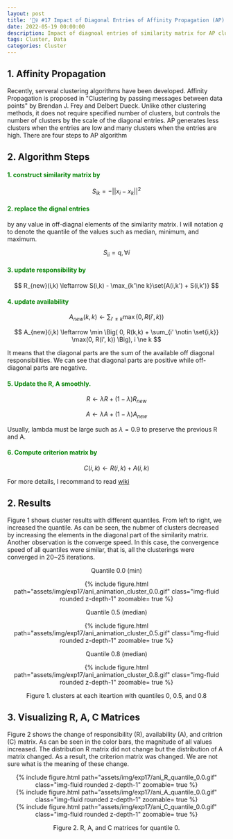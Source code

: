```yaml
---
layout: post
title: '🤼‍♀️ #17 Impact of Diagonal Entries of Affinity Propagation (AP) '
date: 2022-05-19 00:00:00 
description: Impact of diagnoal entries of similarity matrix for AP clustering is discussed. 
tags: Cluster, Data
categories: Cluster
---
```



## 1. Affinity Propagation


Recently, serveral clustering algorithms have been developed. Affinity Propagation is proposed in "Clustering by passing messages between data points" by Brendan J. Frey and Delbert Dueck. Unlike other clustering methods, it does not require specified number of clusters, but controls the number of clusters by the scale of the diagonal entries. AP generates less clusters when the entries are low and many clusters when the entries are high. There are four steps to AP algorithm 



## 2. Algorithm Steps

<h4 style="color:green"> 1. construct similarity matrix by  </h4>

$$
S_{ik} = - ||x_i - x_k||^2
$$

<h4 style="color:green">  2. replace the dignal entries  </h4>

by any value in off-diagnal elements of the similarity matrix. I will notation $q$ to denote the quantile of the values such as median, minimum, and maximum. 

$$
S_{ii} = q, \forall i
$$

<h4 style="color:green"> 3. update responsibility by    </h4>

$$
R_{new}(i,k) \leftarrow S(i,k) - \max_{k'\ne k}\set{A(i,k') + S(i,k')}
$$

<h4 style="color:green"> 4. update availability   </h4>

$$
A_{new}(k,k) \leftarrow \sum_{i' \ne k} \max(0, R(i',k))
$$

$$
A_{new}(i,k) \leftarrow \min \Big( 0, R(k,k) + \sum_{i' \notin \set{i,k}} \max(0, R(i', k)) \Big), i \ne k
$$


It means that the diagonal parts are the sum of the available off diagonal responsibilities.
We can see that diagonal parts are positive while off-diagonal parts are negative. 


<h4 style="color:green"> 5. Update the R, A smoothly. </h4>

$$
R \leftarrow \lambda R + (1-\lambda) R_{new}
$$

$$
A \leftarrow \lambda A + (1-\lambda) A_{new}
$$

Usually, lambda must be large such as $\lambda=0.9$ to preserve the previous R and A.

<h4 style="color:green"> 6. Compute criterion matrix by     </h4>

$$
C(i,k) \leftarrow R(i,k) + A(i,k)
$$


For more details, I recommand to read [wiki](https://en.wikipedia.org/wiki/Affinity_propagation)




## 2. Results 

Figure 1 shows cluster results with different quantiles. From left to right, we increased the quantile. As can be seen, the nubmer of clusters decreased by increasing the elements in the diagonal part of the similarity matrix. Another observation is the converge speed. In this case, the convergence speed of all quantiles were similar, that is, all the clusterings were converged in 20~25 iterations.

<center>
<div class="row mt-3">
        <div class="col-sm mt-3 mt-md-0">
            <p>Quantile 0.0 (min)</p>
            {% include figure.html path="assets/img/exp17/ani_animation_cluster_0.0.gif" class="img-fluid rounded z-depth-1" zoomable= true %}
        </div>
        <div class="col-sm mt-3 mt-md-0">
            <p>Quantile 0.5 (median)</p>
            {% include figure.html path="assets/img/exp17/ani_animation_cluster_0.5.gif" class="img-fluid rounded z-depth-1" zoomable= true %}
        </div>
        <div class="col-sm mt-3 mt-md-0">
            <p>Quantile 0.8 (median)</p>
            {% include figure.html path="assets/img/exp17/ani_animation_cluster_0.8.gif" class="img-fluid rounded z-depth-1" zoomable= true %}
        </div>
</div>
<p>Figure 1. clusters at each iteartion with quantiles 0, 0.5, and 0.8</p>
</center>


## 3. Visualizing R, A, C Matrices

Figure 2 shows the change of responsibility (R), availability (A), and critrion (C) matrix. As can be seen in the color bars, the magnitude of all values increased. The distribution R matrix did not change but the distribution of A matrix changed. As a result, the criterion matrix was changed. We are not sure what is the meaning of these change. 

<center>
<div class="row mt-3">
        <div class="col-sm mt-3 mt-md-0">
            {% include figure.html path="assets/img/exp17/ani_R_quantile_0.0.gif" class="img-fluid rounded z-depth-1" zoomable= true %}
        </div>
        <div class="col-sm mt-3 mt-md-0">
            {% include figure.html path="assets/img/exp17/ani_A_quantile_0.0.gif" class="img-fluid rounded z-depth-1" zoomable= true %}
        </div>
        <div class="col-sm mt-3 mt-md-0">
            {% include figure.html path="assets/img/exp17/ani_C_quantile_0.0.gif" class="img-fluid rounded z-depth-1" zoomable= true %}
        </div>
</div>
<p>Figure 2. R, A, and C matrices for quantile 0. </p>

</center>

